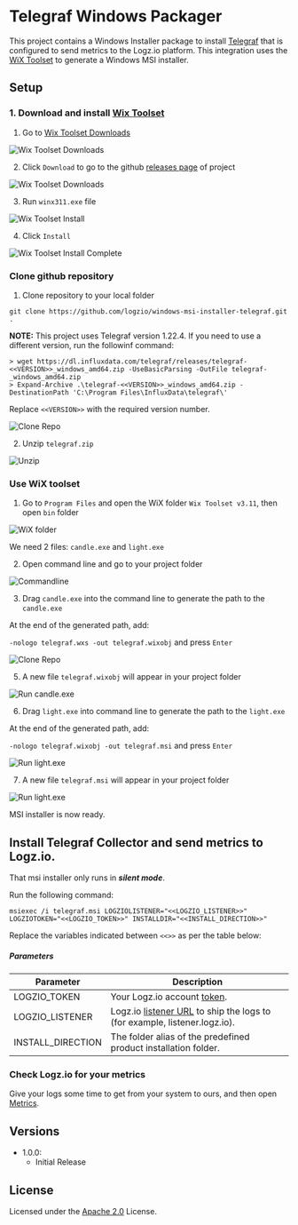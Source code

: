 # Telegraf Windows Packager

This project contains a Windows Installer package to install [Telegraf](https://github.com/influxdb/telegraf) that is configured to send metrics to the Logz.io platform. This integration uses the [WiX Toolset](http://wixtoolset.org/) to generate a Windows MSI installer.

## Setup

### 1. Download and install [Wix Toolset](http://wixtoolset.org/)

1. Go to [Wix Toolset Downloads](https://wixtoolset.org/releases/)

![Wix Toolset Downloads](/img/step1.png)

2. Click `Download` to go to the github [releases page](https://github.com/wixtoolset/wix3/releases/tag/wix3112rtm) of project

![Wix Toolset Downloads](/img/step2.png)

3. Run `winx311.exe` file

![Wix Toolset Install](/img/step4.png)

4. Click `Install`

![Wix Toolset Install Complete](/img/step4finished.png)

### Clone github repository

1. Clone repository to your local folder

`git clone https://github.com/logzio/windows-msi-installer-telegraf.git .`

**NOTE:** This project uses Telegraf version 1.22.4. If you need to use a different version, run the followinf command:

```shell
> wget https://dl.influxdata.com/telegraf/releases/telegraf-<<VERSION>>_windows_amd64.zip -UseBasicParsing -OutFile telegraf-_windows_amd64.zip
> Expand-Archive .\telegraf-<<VERSION>>_windows_amd64.zip -DestinationPath 'C:\Program Files\InfluxData\telegraf\'
```

Replace `<<VERSION>>` with the required version number.

![Clone Repo](/img/step5clone.png)

2. Unzip `telegraf.zip`

![Unzip](/img/step6unzip.png)

### Use WiX toolset

1. Go to `Program Files` and open the WiX folder `Wix Toolset v3.11`, then open `bin` folder

![WiX folder](/img/7listof.png)

We need 2 files: `candle.exe` and `light.exe`

2. Open command line and go to your project folder

![Commandline](/img/7goto.png)

3. Drag `candle.exe` into the command line to generate the path to the `candle.exe`

At the end of the generated path, add:

`-nologo telegraf.wxs -out telegraf.wixobj` and press `Enter`

![Clone Repo](/img/9drag-candle.png)

5. A new file `telegraf.wixobj` will appear in your project folder

![Run candle.exe](/img/9finish.png)

6. Drag `light.exe` into command line to generate the path to the `light.exe`

At the end of the generated path, add:

`-nologo telegraf.wixobj -out telegraf.msi` and press `Enter`

![Run light.exe](/img/10start.png)

7. A new file `telegraf.msi` will appear in your project folder

![Run light.exe](/img/10finish.png)

MSI installer is now ready.

## Install Telegraf Collector and send metrics to Logz.io.

That msi installer only runs in **_silent mode_**.

Run the following command:

```
msiexec /i telegraf.msi LOGZIOLISTENER="<<LOGZIO_LISTENER>>" LOGZIOTOKEN="<<LOGZIO_TOKEN>>" INSTALLDIR="<<INSTALL_DIRECTION>>"
```

Replace the variables indicated between `<<>>` as per the table below:

##### Parameters

| Parameter         | Description                                                                                                                               |
| ----------------- | ----------------------------------------------------------------------------------------------------------------------------------------- |
| LOGZIO_TOKEN      | Your Logz.io account [token](<(https://app.logz.io/#/dashboard/settings/general)>).                                                       |
| LOGZIO_LISTENER   | Logz.io [listener URL](https://docs.logz.io/user-guide/accounts/account-region.html) to ship the logs to (for example, listener.logz.io). |
| INSTALL_DIRECTION | The folder alias of the predefined product installation folder.                                                                           |

### Check Logz.io for your metrics

Give your logs some time to get from your system to ours, and then open [Metrics](https://app.logz.io/#/dashboard/metrics).

## Versions

-   1.0.0:
    -   Initial Release

## License

Licensed under the [Apache 2.0](http://apache.org/licenses/LICENSE-2.0.txt) License.
